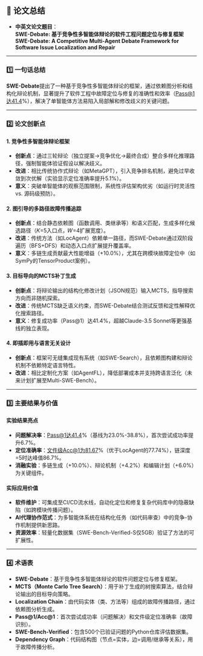 ## 📄 论文总结  

* **中英文论文题目**：  
  **SWE-Debate: 基于竞争性多智能体辩论的软件工程问题定位与修复框架**  
  **SWE-Debate: A Competitive Multi-Agent Debate Framework for Software Issue Localization and Repair**  

---

### 1️⃣ 一句话总结  

**SWE-Debate**提出了一种基于竞争性多智能体辩论的框架，通过依赖图分析和结构化辩论机制，显著提升了软件工程中故障定位与修复的准确性和效率（Pass@1达41.4%），解决了单智能体方法易陷入局部解和修改歧义的关键问题。  

---

### 2️⃣ 论文创新点  

#### **1. 竞争性多智能体辩论框架**  
- **创新点**：通过三轮辩论（独立提案→竞争优化→最终合成）整合多样化推理路径，强制智能体验证假设以解决歧义。  
- **改进**：相比传统协作式辩论（如MetaGPT），引入竞争排名机制，避免过早收敛到次优解（实验显示定位准确率提升5.1%）。  
- **意义**：突破单智能体的观察范围限制，系统性评估架构优劣（如运行时灵活性 vs. 源码级预防）。  

#### **2. 图引导的多路径故障传播追踪**  
- **创新点**：结合静态依赖图（函数调用、类继承等）和语义匹配，生成多样化候选路径（𝐾=5入口点，𝑊=4扩展宽度）。  
- **改进**：传统方法（如LocAgent）依赖单一路径，而SWE-Debate通过双阶段遍历（BFS+DFS）和动态入口点扩展提升覆盖率。  
- **意义**：多链生成贡献最大性能增益（+10.0%），尤其在跨模块故障定位中（如SymPy的TensorProduct案例）。  

#### **3. 目标导向的MCTS补丁生成**  
- **创新点**：将辩论输出的结构化修改计划（JSON规范）输入MCTS，指导搜索方向而非随机探索。  
- **改进**：传统MCTS缺乏语义约束，而SWE-Debate结合测试反馈和定性解释优化搜索路径。  
- **意义**：修复成功率（Pass@1）达41.4%，超越Claude-3.5 Sonnet等更强基线的独立表现。  

#### **4. 即插即用与语言无关设计**  
- **创新点**：框架可无缝集成现有系统（如SWE-Search），且依赖图构建和辩论机制不依赖特定语言特性。  
- **改进**：相比定制化方案（如AgentFL），降低部署成本并支持跨语言泛化（未来计划扩展至Multi-SWE-Bench）。  

---

### 3️⃣ 主要结果与价值  

#### **实验结果亮点**  
- **问题解决率**：Pass@1达41.4%（基线为23.0%-38.8%），首次尝试成功率提升6.7%。  
- **定位准确率**：文件级Acc@1为81.67%（优于LocAgent的77.74%），链深度=5时达峰值86.7%。  
- **消融实验**：多链生成（+10.0%）、辩论机制（+4.2%）和编辑计划（+6.0%）为关键组件。  

#### **实际应用价值**  
- **软件维护**：可集成至CI/CD流水线，自动化定位和修复复杂代码库中的隐蔽缺陷（如跨模块传播问题）。  
- **AI代理协作范式**：为多智能体系统在结构化任务（如代码审查）中的竞争-协作机制提供新思路。  
- **资源效率**：轻量化数据集（SWE-Bench-Verified-S仅5GB）验证了方法的可扩展性。  

---

### 4️⃣ 术语表  

* **SWE-Debate**：基于竞争性多智能体辩论的软件问题定位与修复框架。  
* **MCTS（Monte Carlo Tree Search）**：用于补丁生成的树搜索算法，结合辩论输出的目标导向策略。  
* **Localization Chain**：由代码实体（类、方法等）组成的故障传播路径，通过依赖图分析生成。  
* **Pass@1/Acc@1**：首次尝试成功率（问题解决）和文件级定位准确率（故障识别）。  
* **SWE-Bench-Verified**：包含500个已验证问题的Python仓库评估数据集。  
* **Dependency Graph**：代码结构图（节点=实体，边=调用/继承等关系），用于故障传播分析。